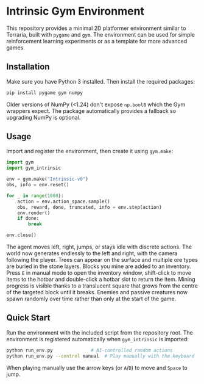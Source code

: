# Intrinsic Gym Environment

This repository provides a minimal 2D platformer environment similar to Terraria, built with `pygame` and `gym`. The environment can be used for simple reinforcement learning experiments or as a template for more advanced games.

## Installation

Make sure you have Python 3 installed. Then install the required packages:

```bash
pip install pygame gym numpy
```

Older versions of NumPy (<1.24) don't expose ``np.bool8`` which the Gym
wrappers expect. The package automatically provides a fallback so upgrading
NumPy is optional.

## Usage

Import and register the environment, then create it using `gym.make`:

```python
import gym
import gym_intrinsic

env = gym.make("Intrinsic-v0")
obs, info = env.reset()

for _ in range(1000):
    action = env.action_space.sample()
    obs, reward, done, truncated, info = env.step(action)
    env.render()
    if done:
        break

env.close()
```

The agent moves left, right, jumps, or stays idle with discrete actions. The world now generates endlessly to the left and right, with the camera following the player.
Trees can appear on the surface and multiple ore types are buried in the stone layers. Blocks you mine are added to an inventory. Press ``E`` in manual mode to open the inventory window, shift-click to move items to the hotbar and double-click a hotbar slot to return the item.
Mining progress is visible thanks to a translucent square that grows from the centre of the targeted block until it breaks.
Enemies and passive creatures now spawn randomly over time rather than only at the start of the game.

## Quick Start

Run the environment with the included script from the repository root. The
environment is registered automatically when ``gym_intrinsic`` is imported:

```bash
python run_env.py              # AI-controlled random actions
python run_env.py --control manual  # Play manually with the keyboard
```
When playing manually use the arrow keys (or ``A``/``D``) to move and ``Space`` to jump.
